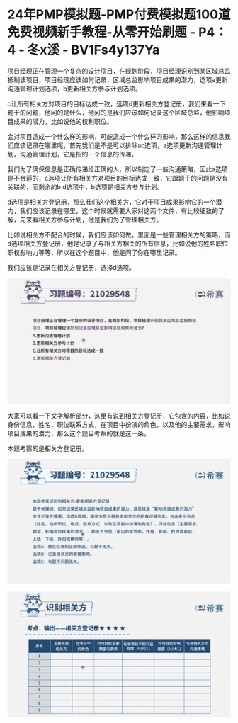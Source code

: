 # 24年PMP模拟题-PMP付费模拟题100道免费视频新手教程-从零开始刷题 - P4：4 - 冬x溪 - BV1Fs4y137Ya

项目经理正在管理一个复杂的设计项目，在规划阶段，项目经理识别到某区域总监抵制该项目，项目经理应该如何记录，区域总监影响项目成果的潜力，选项a更新沟通管理计划选项，b更新相关方参与计划选项。

c让所有相关方对项目的目标达成一致，选项d更新相关方登记册，我们来看一下题干的问题，他问的是什么，他问的是我们应该如何记录这个区域总监，他影响项目成果的潜力，比如说他的权利职位。

会对项目造成一个什么样的影响，可能造成一个什么样的影响，那么这样的信息我们应该记录在哪里呢，首先我们是不是可以排除ac选项，a选项更新沟通管理计划，沟通管理计划，它是指的一个信息的传递。

我们为了确保信息是正确传递给正确的人，所以制定了一些沟通策略，因此a选项是不合适的，c选项让所有相关方对项目的目标达成一致，它跟题干的问题是没有关联的，而剩余的b d选项中，b选项是相关方参与计划。

d选项是相关方登记册，那么我们这个相关方，它对于项目成果影响它的一个潜力，我们应该记录在哪里，这个时候就需要大家对这两个文件，有比较细致的了解，先来看相关方参与计划，他是我们为了管理相关方。

比如说相关方不配合的时候，我们应该如何做，里面是一些管理相关方的策略，而d选项相关方登记册，他是记录了与相关方相关的所有信息，比如说他的姓名职位职权影响力等等，所以在这个题目中，他是问了你在哪里记录。

我们应该是记录在相关方登记册，选择d选项。

![](img/a786c0c0b9cb6726c4b97c4409c73209_1.png)

大家可以看一下文字解析部分，这里有说到相关方登记册，它包含的内容，比如说身份信息，姓名，职位联系方式，在项目中扮演的角色，以及他的主要需求，影响项目成果的潜力，那么这个题目考察的就是这一条。

本题考察的是相关方登记册。

![](img/a786c0c0b9cb6726c4b97c4409c73209_3.png)

![](img/a786c0c0b9cb6726c4b97c4409c73209_4.png)